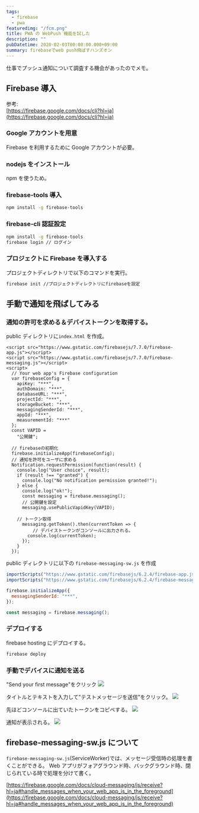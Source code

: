 ```yaml
---
tags:
  - firebase
  - pwa
featuredimg: "/fcm.png"
title: PWA の WebPush 機能を試した
description: ""
pubDatetime: 2020-02-03T00:00:00.000+09:00
summary: firebaseでweb push飛ばすハンズオン
---
```


仕事でプッシュ通知について調査する機会があったのでメモ。

## Firebase 導入

参考:  
[https://firebase.google.com/docs/cli?hl=ja](https://firebase.google.com/docs/cli?hl=ja)

### Google アカウントを用意

Firebase を利用するために Google アカウントが必要。

### nodejs をインストール

npm を使うため。

### firebase-tools 導入

```sh
npm install -g firebase-tools
```

### firebase-cli 認証設定

```sh
npm install -g firebase-tools
firebase login // ログイン
```

### プロジェクトに Firebase を導入する

プロジェクトディレクトリで以下のコマンドを実行。

```sh
firebase init //プロジェクトディレクトリにfirebaseを設定
```

## 手動で通知を飛ばしてみる

### 通知の許可を求める＆デバイストークンを取得する。

public ディレクトリに`index.html` を作成。

    <script src="https://www.gstatic.com/firebasejs/7.7.0/firebase-app.js"></script>
    <script src="https://www.gstatic.com/firebasejs/7.7.0/firebase-messaging.js"></script>
    <script>
      // Your web app's Firebase configuration
      var firebaseConfig = {
        apiKey: "***",
        authDomain: "***",
        databaseURL: "***",
        projectId: "***",
        storageBucket: "***",
        messagingSenderId: "***",
        appId: "***",
        measurementId: "***"
      };
      const VAPID =
        "公開鍵";

      // firebaseの初期化
      firebase.initializeApp(firebaseConfig);
      // 通知を許可をユーザに求める
      Notification.requestPermission(function(result) {
        console.log("User choice", result);
        if (result !== "granted") {
          console.log("No notification permission granted!");
        } else {
          console.log("ok!");
          const messaging = firebase.messaging();
          // 公開鍵を設定
          messaging.usePublicVapidKey(VAPID);

        // トークン取得
          messaging.getToken().then(currentToken => {
              // デバイストークンがコンソールに出力される。
            console.log(currentToken);
          });
        }
      });

public ディレクトリに以下の `firebase-messaging-sw.js` を作成

```javascript
importScripts("https://www.gstatic.com/firebasejs/6.2.4/firebase-app.js");
importScripts("https://www.gstatic.com/firebasejs/6.2.4/firebase-messaging.js");

firebase.initializeApp({
  messagingSenderId: "***",
});

const messaging = firebase.messaging();
```

### デプロイする

firebase hosting にデプロイする。

```sh
firebase deploy
```

### 手動でデバイスに通知を送る

"Send your first message"をクリック
![](@assets/images/web-push-hands-on-1.png)

タイトルとテキストを入力して"テストメッセージを送信"をクリック。
![](@assets/images/web-push-hands-on-2.png)

先ほどコンソールに出ていたトークンをコピペする。
![](@assets/images/web-push-hands-on-3.png)

通知が表示される。
![](@assets/images/web-push-hands-on-4.png)

## firebase-messaging-sw.js について

`firebase-messaging-sw.js`(ServiceWorker)では、メッセージ受信時の処理を書くことができる。
Web アプリがフォアグラウンド時、バックグラウンド時、閉じられている時で処理を分けて書く。

[https://firebase.google.com/docs/cloud-messaging/js/receive?hl=ja#handle_messages_when_your_web_app_is_in_the_foreground](https://firebase.google.com/docs/cloud-messaging/js/receive?hl=ja#handle_messages_when_your_web_app_is_in_the_foreground)
